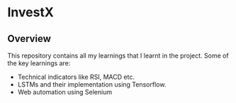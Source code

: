 # InvestX

## Overview
This repository contains all my learnings that I learnt in the project. Some of the key learnings are:

* Technical indicators like RSI, MACD etc.
* LSTMs and their implementation using Tensorflow.
* Web automation using Selenium
